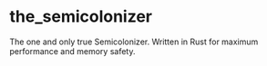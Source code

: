 # the_semicolonizer

The one and only true Semicolonizer. Written in Rust for maximum performance and memory safety.
